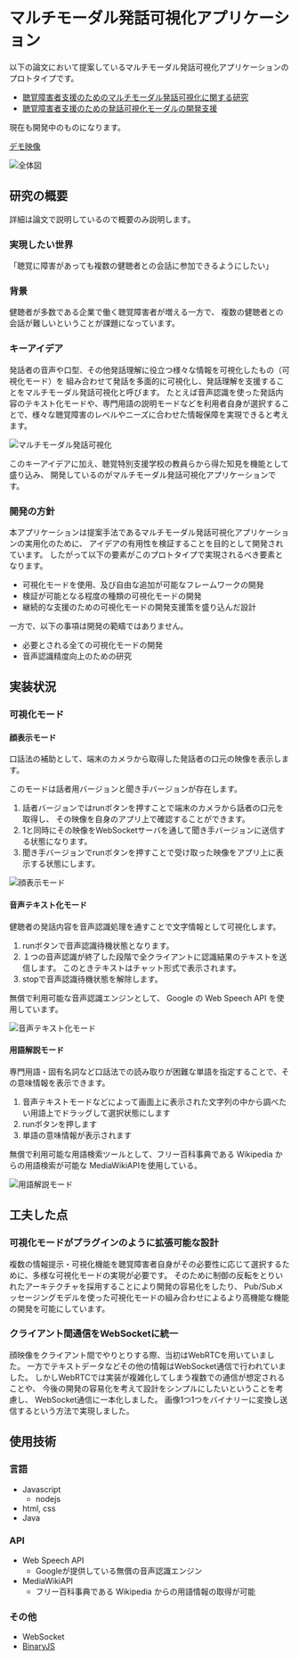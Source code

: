 # マルチモーダル発話可視化アプリケーション

以下の論文において提案しているマルチモーダル発話可視化アプリケーションのプロトタイプです。
- [聴覚障害者支援のためのマルチモーダル発話可視化に関する研究](http://www27.cs.kobe-u.ac.jp/achieve/data/pdf/1207.pdf)
- [聴覚障害者支援のための発話可視化モーダルの開発支援](http://www27.cs.kobe-u.ac.jp/achieve/data/pdf/1223.pdf)

現在も開発中のものになります。

[デモ映像](https://youtu.be/Ruq-6e94fko)

![全体図](https://github.com/usk108/mmsvs-fw/wiki/images/overview.png)

## 研究の概要
詳細は論文で説明しているので概要のみ説明します。

### 実現したい世界
「聴覚に障害があっても複数の健聴者との会話に参加できるようにしたい」

### 背景
健聴者が多数である企業で働く聴覚障害者が増える一方で、
複数の健聴者との会話が難しいということが課題になっています。

### キーアイデア
発話者の音声や口型、その他発話理解に役立つ様々な情報を可視化したもの（可視化モード）を
組み合わせて発話を多面的に可視化し、発話理解を支援することをマルチモーダル発話可視化と呼びます。
たとえば音声認識を使った発話内容のテキスト化モードや、専門用語の説明モードなどを利用者自身が選択することで、様々な聴覚障害のレベルやニーズに合わせた情報保障を実現できると考えます。

![マルチモーダル発話可視化](https://github.com/usk108/mmsvs-fw/wiki/images/mmsv.png)

このキーアイデアに加え、聴覚特別支援学校の教員らから得た知見を機能として盛り込み、
開発しているのがマルチモーダル発話可視化アプリケーションです。

### 開発の方針
本アプリケーションは提案手法であるマルチモーダル発話可視化アプリケーションの実用化のために、
アイデアの有用性を検証することを目的として開発されています。
したがって以下の要素がこのプロトタイプで実現されるべき要素となります。
- 可視化モードを使用、及び自由な追加が可能なフレームワークの開発
- 検証が可能となる程度の種類の可視化モードの開発
- 継続的な支援のための可視化モードの開発支援策を盛り込んだ設計

一方で、以下の事項は開発の範疇ではありません。
- 必要とされる全ての可視化モードの開発
- 音声認識精度向上のための研究

## 実装状況
### 可視化モード
#### 顔表示モード
口話法の補助として、端末のカメラから取得した発話者の口元の映像を表示します。

このモードは話者用バージョンと聞き手バージョンが存在します。
1. 話者バージョンではrunボタンを押すことで端末のカメラから話者の口元を取得し、
その映像を自身のアプリ上で確認することができます。
2. 1と同時にその映像をWebSocketサーバを通して聞き手バージョンに送信する状態になります。
3. 聞き手バージョンでrunボタンを押すことで受け取った映像をアプリ上に表示する状態にします。

![顔表示モード](https://github.com/usk108/mmsvs-fw/wiki/images/face_mode.png)

#### 音声テキスト化モード
健聴者の発話内容を音声認識処理を通すことで文字情報として可視化します。

1. runボタンで音声認識待機状態となります。
2. １つの音声認識が終了した段階で全クライアントに認識結果のテキストを送信します。
このときテキストはチャット形式で表示されます。
3. stopで音声認識待機状態を解除します。

無償で利用可能な音声認識エンジンとして、 Google の Web Speech API を使用しています。

![音声テキスト化モード](https://github.com/usk108/mmsvs-fw/wiki/images/textize_mode.png)

#### 用語解説モード
専門用語・固有名詞など口話法での読み取りが困難な単語を指定することで、その意味情報を表示できます。

1. 音声テキストモードなどによって画面上に表示された文字列の中から調べたい用語上でドラッグして選択状態にします
2. runボタンを押します
3. 単語の意味情報が表示されます

無償で利用可能な用語検索ツールとして、フリー百科事典である Wikipedia からの用語検索が可能な MediaWikiAPIを使用している。


![用語解説モード](https://github.com/usk108/mmsvs-fw/wiki/images/dictionary_mode.png)

## 工夫した点
### 可視化モードがプラグインのように拡張可能な設計
複数の情報提示・可視化機能を聴覚障害者自身がその必要性に応じて選択するために、多様な可視化モードの実現が必要です。
そのために制御の反転をとりいれたアーキテクチャを採用することにより開発の容易化をしたり、
Pub/Subメッセージングモデルを使った可視化モードの組み合わせによるより高機能な機能の開発を可能にしています。

### クライアント間通信をWebSocketに統一
顔映像をクライアント間でやりとりする際、当初はWebRTCを用いていました。
一方でテキストデータなどその他の情報はWebSocket通信で行われていました。
しかしWebRTCでは実装が複雑化してしまう複数での通信が想定されることや、
今後の開発の容易化を考えて設計をシンプルにしたいということを考慮し、
WebSocket通信に一本化しました。
画像1つ1つをバイナリーに変換し送信するという方法で実現しました。


## 使用技術
### 言語
- Javascript
    - nodejs
- html, css
- Java

### API
- Web Speech API
    - Googleが提供している無償の音声認識エンジン
- MediaWikiAPI
    - フリー百科事典である Wikipedia からの用語情報の取得が可能

### その他
- WebSocket
- [BinaryJS](http://binaryjs.com/)
